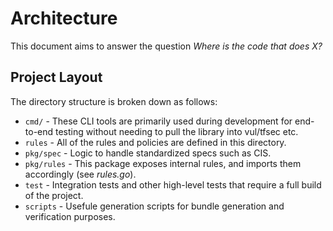 # Architecture

This document aims to answer the question *Where is the code that does X?*

## Project Layout

The directory structure is broken down as follows:

- `cmd/` - These CLI tools are primarily used during development for end-to-end testing without needing to pull the library into vul/tfsec etc.
- `rules` - All of the rules and policies are defined in this directory.
- `pkg/spec` - Logic to handle standardized specs such as CIS.
- `pkg/rules` - This package exposes internal rules, and imports them accordingly (see _rules.go_).
- `test` - Integration tests and other high-level tests that require a full build of the project.
- `scripts` - Usefule generation scripts for bundle generation and verification purposes.